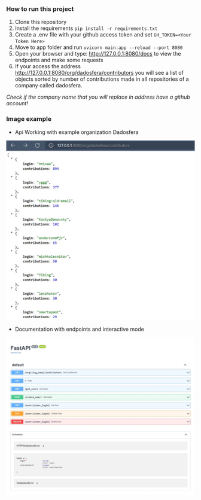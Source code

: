 ### How to run this project

1. Clone this repository
2. Install the requirements `pip install -r requirements.txt`
3. Create a .env file with your github access token and set `GH_TOKEN=<Your Token Here>`
4. Move to app folder and run `uvicorn main:app --reload --port 8080`
5. Open your browser and type: http://127.0.0.1:8080/docs to view the endpoints and make some requests
6. If your access the address http://127.0.0.1:8080/org/dadosfera/contributors you will see a list of objects sorted by number of contributions made in all repositories of a company called dadosfera.

*Check if the company name that you will replace in address have a github account!*

### Image example


- Api Working with example organization Dadosfera

<img title="Endpoints Documentation" alt="Image example api working" src="assets/get_contributions_dadosfera.JPG">


- Documentation with endpoints and interactive mode

<img title="Endpoints Documentation" alt="Endpoints Documentation" src="assets/api_docs.jpeg">